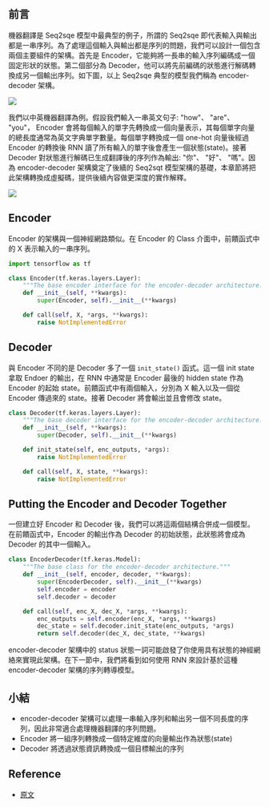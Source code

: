 ## 前言
機器翻譯是 Seq2sqe 模型中最典型的例子，所謂的 Seq2sqe 即代表輸入與輸出都是一串序列。為了處理這個輸入與輸出都是序列的問題，我們可以設計一個包含兩個主要組件的架構。首先是 Encoder，它能夠將一長串的輸入序列編碼成一個固定形狀的狀態。第二個部分為 Decoder，他可以將先前編碼的狀態進行解碼轉換成另一個輸出序列。如下圖，以上 Seq2sqe 典型的模型我們稱為 encoder-decoder 架構。

![](https://i.imgur.com/eqcBDpA.png)

我們以中英機器翻譯為例。假設我們輸入一串英文句子: "how"、 "are"、 "you"， Encoder 會將每個輸入的單字先轉換成一個向量表示，其每個單字向量的總長度通常為英文字典單字數量。每個單字轉換成一個 one-hot 向量後經過 Encoder 的轉換後 RNN 讀了所有輸入的單字後會產生一個狀態(state)。接著 Decoder 對狀態進行解碼已生成翻譯後的序列作為輸出: "你"、 "好"、 "嗎"。因為 encoder-decoder 架構奠定了後續的 Seq2sqt 模型架構的基礎，本章節將把此架構轉換成虛擬碼，提供後續內容做更深度的實作解釋。

![](https://i.imgur.com/pgJN1mL.png)

## Encoder
Encoder 的架構與一個神經網路類似。在 Encoder 的 Class 介面中，前饋函式中的 X 表示輸入的一串序列。

```py
import tensorflow as tf

class Encoder(tf.keras.layers.Layer):
    """The base encoder interface for the encoder-decoder architecture."""
    def __init__(self, **kwargs):
        super(Encoder, self).__init__(**kwargs)

    def call(self, X, *args, **kwargs):
        raise NotImplementedError
```

## Decoder
與 Encoder 不同的是 Decoder 多了一個 `init_state()` 函式。這一個 init state 拿取 Endoer 的輸出，在 RNN 中通常是 Encoder 最後的 hidden state 作為 Encoder 的起始 state。前饋函式中有兩個輸入，分別為 X  輸入以及一個從 Encoder 傳過來的 state。接著 Decoder 將會輸出並且會修改 state。

```py
class Decoder(tf.keras.layers.Layer):
    """The base decoder interface for the encoder-decoder architecture."""
    def __init__(self, **kwargs):
        super(Decoder, self).__init__(**kwargs)

    def init_state(self, enc_outputs, *args):
        raise NotImplementedError

    def call(self, X, state, **kwargs):
        raise NotImplementedError
```

## Putting the Encoder and Decoder Together
一但建立好 Encoder 和 Decoder 後，我們可以將這兩個結構合併成一個模型。在前饋函式中，Encoder 的輸出作為 Decoder 的初始狀態，此狀態將會成為 Decoder 的其中一個輸入。

```py
class EncoderDecoder(tf.keras.Model):
    """The base class for the encoder-decoder architecture."""
    def __init__(self, encoder, decoder, **kwargs):
        super(EncoderDecoder, self).__init__(**kwargs)
        self.encoder = encoder
        self.decoder = decoder

    def call(self, enc_X, dec_X, *args, **kwargs):
        enc_outputs = self.encoder(enc_X, *args, **kwargs)
        dec_state = self.decoder.init_state(enc_outputs, *args)
        return self.decoder(dec_X, dec_state, **kwargs)
```

encoder-decoder 架構中的 status 狀態一詞可能啟發了你使用具有狀態的神經網絡來實現此架構。在下一節中，我們將看到如何使用 RNN 來設計基於這種 encoder-decoder 架構的序列轉導模型。

## 小結
- encoder-decoder 架構可以處理一串輸入序列和輸出另一個不同長度的序列，因此非常適合處理機器翻譯的序列問題。
- Encoder 將一組序列轉換成一個特定維度的向量輸出作為狀態(state)
- Decoder 將透過狀態資訊轉換成一個目標輸出的序列

## Reference
- [原文](https://d2l.ai/chapter_recurrent-modern/encoder-decoder.html)